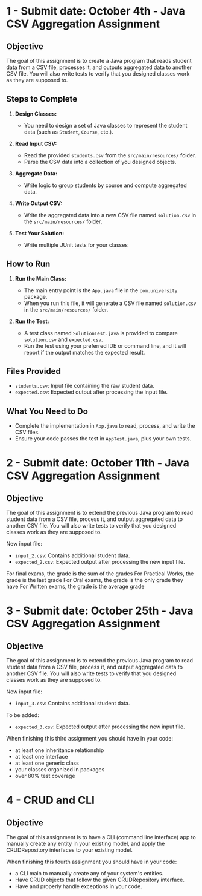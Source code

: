 
# 1 - Submit date: October 4th - Java CSV Aggregation Assignment

## Objective

The goal of this assignment is to create a Java program that reads student data from a CSV file, processes it, and outputs aggregated data to another CSV file. You will also write tests to verify that you designed classes work as they are supposed to.

## Steps to Complete

1. **Design Classes:**
   - You need to design a set of Java classes to represent the student data (such as `Student`, `Course`, etc.).
   
2. **Read Input CSV:**
   - Read the provided `students.csv` from the `src/main/resources/` folder.
   - Parse the CSV data into a collection of you designed objects.

3. **Aggregate Data:**
   - Write logic to group students by course and compute aggregated data.

4. **Write Output CSV:**
   - Write the aggregated data into a new CSV file named `solution.csv` in the `src/main/resources/` folder.

5. **Test Your Solution:**
   - Write multiple JUnit tests for your classes

## How to Run

1. **Run the Main Class:**
   - The main entry point is the `App.java` file in the `com.university` package.
   - When you run this file, it will generate a CSV file named `solution.csv` in the `src/main/resources/` folder.

2. **Run the Test:**
   - A test class named `SolutionTest.java` is provided to compare `solution.csv` and `expected.csv`.
   - Run the test using your preferred IDE or command line, and it will report if the output matches the expected result.

## Files Provided

- `students.csv`: Input file containing the raw student data.
- `expected.csv`: Expected output after processing the input file.

## What You Need to Do

- Complete the implementation in `App.java` to read, process, and write the CSV files.
- Ensure your code passes the test in `AppTest.java`, plus your own tests.


# 2 - Submit date: October 11th - Java CSV Aggregation Assignment

## Objective

The goal of this assignment is to extend the previous Java program to read student data from a CSV file, process it, and output aggregated data to another CSV file. You will also write tests to verify that you designed classes work as they are supposed to.

New input file:
- `input_2.csv`: Contains additional student data.
- `expected_2.csv`: Expected output after processing the new input file.

For final exams, the grade is the sum of the grades
For Practical Works, the grade is the last grade
For Oral exams, the grade is the only grade they have
For Written exams, the grade is the average grade

# 3 - Submit date: October 25th - Java CSV Aggregation Assignment

## Objective

The goal of this assignment is to extend the previous Java program to read student data from a CSV file, process it, and output aggregated data to another CSV file. You will also write tests to verify that you designed classes work as they are supposed to.

New input file:
- `input_3.csv`: Contains additional student data.

To be added:
- `expected_3.csv`: Expected output after processing the new input file.

When finishing this third assignment you should have in your code:

- at least one inheritance relationship
- at least one interface
- at least one generic class
- your classes organized in packages
- over 80% test coverage

# 4 - CRUD and CLI

## Objective

The goal of this assignment is to have a CLI (command line interface) app to manually create any entity in your existing model, and apply the CRUDRepository interfaces to your existing model.

When finishing this fourth assignment you should have in your code:

- a CLI main to manually create any of your system's entities.
- Have CRUD objects that follow the given CRUDRepository interface.
- Have and properly handle exceptions in your code.
